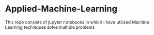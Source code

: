 # Applied-Machine-Learning
This repo consists of jupyter notebooks in which I have utilized Machine Learning techniques solve multiple problems
